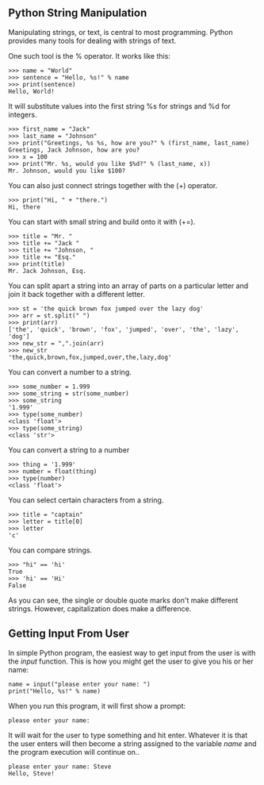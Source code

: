 Python String Manipulation
--------------------------

Manipulating strings, or text, is central to most programming. Python
provides many tools for dealing with strings of text.

One such tool is the % operator. It works like this:

    >>> name = "World"
    >>> sentence = "Hello, %s!" % name
    >>> print(sentence)
    Hello, World!

It will substitute values into the first string %s for strings and %d
for integers.

    >>> first_name = "Jack"
    >>> last_name = "Johnson"
    >>> print("Greetings, %s %s, how are you?" % (first_name, last_name)
    Greetings, Jack Johnson, how are you?
    >>> x = 100
    >>> print("Mr. %s, would you like $%d?" % (last_name, x))
    Mr. Johnson, would you like $100?

You can also just connect strings together with the (+) operator.

    >>> print("Hi, " + "there.")
    Hi, there

You can start with small string and build onto it with (+=).

    >>> title = "Mr. "
    >>> title += "Jack "
    >>> title += "Johnson, "
    >>> title += "Esq."
    >>> print(title)
    Mr. Jack Johnson, Esq.

You can split apart a string into an array of parts on a particular
letter and join it back together with a different letter.

    >>> st = 'the quick brown fox jumped over the lazy dog'
    >>> arr = st.split(" ")
    >>> print(arr)
    ['the', 'quick', 'brown', 'fox', 'jumped', 'over', 'the', 'lazy', 'dog']
    >>> new_str = ",".join(arr)
    >>> new_str
    'the,quick,brown,fox,jumped,over,the,lazy,dog'

You can convert a number to a string.

    >>> some_number = 1.999
    >>> some_string = str(some_number)
    >>> some_string
    '1.999'
    >>> type(some_number)
    <class 'float'>
    >>> type(some_string)
    <class 'str'>

You can convert a string to a number

    >>> thing = '1.999'
    >>> number = float(thing)
    >>> type(number)
    <class 'float'>

You can select certain characters from a string.

    >>> title = "captain"
    >>> letter = title[0]
    >>> letter
    'c'

You can compare strings.

    >>> "hi" == 'hi'
    True
    >>> 'hi' == 'Hi'
    False

As you can see, the single or double quote marks don't make different
strings. However, capitalization does make a difference.

Getting Input From User
-----------------------

In simple Python program, the easiest way to get input from the user is
with the *input* function. This is how you might get the user to give
you his or her name:

    name = input("please enter your name: ")
    print("Hello, %s!" % name)

When you run this program, it will first show a prompt:

    please enter your name: 

It will wait for the user to type something and hit enter. Whatever it
is that the user enters will then become a string assigned to the
variable *name* and the program execution will continue on..

    please enter your name: Steve
    Hello, Steve!


